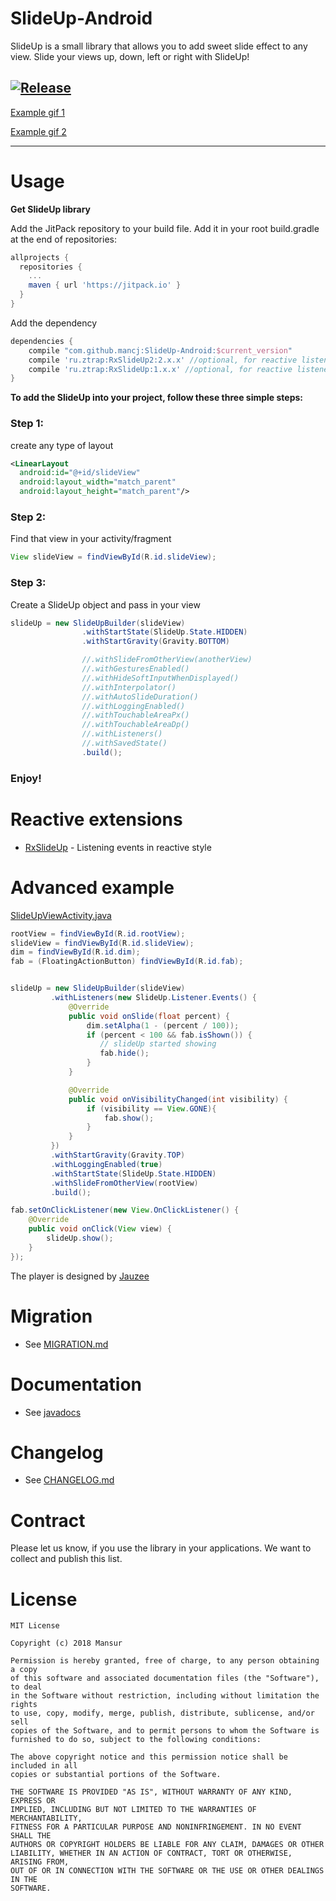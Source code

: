 # SlideUp-Android
SlideUp is a small library that allows you to add sweet slide effect to any view. Slide your views up, down, left or right with SlideUp!

[![Release](https://jitpack.io/v/mancj/SlideUp-Android.svg)](https://jitpack.io/#mancj/SlideUp-Android)
---

[Example gif 1](https://i.imgur.com/7S5qqSy.gifv)

[Example gif 2](https://i.imgur.com/hKWqyl1.gifv)

-----
# Usage
**Get SlideUp library**

Add the JitPack repository to your build file.
Add it in your root build.gradle at the end of repositories:
```groovy
allprojects {
  repositories {
    ...
    maven { url 'https://jitpack.io' }
  }
}
```
Add the dependency
```groovy
dependencies {
    compile "com.github.mancj:SlideUp-Android:$current_version"
    compile 'ru.ztrap:RxSlideUp2:2.x.x' //optional, for reactive listeners based on RxJava-2
    compile 'ru.ztrap:RxSlideUp:1.x.x' //optional, for reactive listeners based on RxJava
}
```

**To add the SlideUp into your project, follow these three simple steps:**

### Step 1:
create any type of layout

```xml
<LinearLayout
  android:id="@+id/slideView"
  android:layout_width="match_parent"
  android:layout_height="match_parent"/>
```

### Step 2:
Find that view in your activity/fragment
```java
View slideView = findViewById(R.id.slideView);
```

### Step 3:
Create a SlideUp object and pass in your view
```java
slideUp = new SlideUpBuilder(slideView)
                .withStartState(SlideUp.State.HIDDEN)
                .withStartGravity(Gravity.BOTTOM)

                //.withSlideFromOtherView(anotherView)
                //.withGesturesEnabled()
                //.withHideSoftInputWhenDisplayed()
                //.withInterpolator()
                //.withAutoSlideDuration()
                //.withLoggingEnabled()
                //.withTouchableAreaPx()
                //.withTouchableAreaDp()
                //.withListeners()
                //.withSavedState()
                .build();
```
### Enjoy!

# Reactive extensions

 - [RxSlideUp](https://github.com/zTrap/RxSlideUp) - Listening events in reactive style

# Advanced example
[SlideUpViewActivity.java](https://github.com/mancj/SlideUp-Android/blob/master/app/src/main/java/com/example/slideup/SlideUpViewActivity.java)
```java
rootView = findViewById(R.id.rootView);
slideView = findViewById(R.id.slideView);
dim = findViewById(R.id.dim);
fab = (FloatingActionButton) findViewById(R.id.fab);


slideUp = new SlideUpBuilder(slideView)
         .withListeners(new SlideUp.Listener.Events() {
             @Override
             public void onSlide(float percent) {
                 dim.setAlpha(1 - (percent / 100));
                 if (percent < 100 && fab.isShown()) {
                    // slideUp started showing
                    fab.hide();
                 }
             }

             @Override
             public void onVisibilityChanged(int visibility) {
                 if (visibility == View.GONE){
                     fab.show();
                 }
             }
         })
         .withStartGravity(Gravity.TOP)
         .withLoggingEnabled(true)
         .withStartState(SlideUp.State.HIDDEN)
         .withSlideFromOtherView(rootView)
         .build();

fab.setOnClickListener(new View.OnClickListener() {
    @Override
    public void onClick(View view) {
        slideUp.show();
    }
});
```
The player is designed by [Jauzee](https://github.com/Jauzee)
 
# Migration
 
 - See [MIGRATION.md](https://github.com/mancj/SlideUp-Android/blob/master/MIGRATION.md)
 
# Documentation
 
 - See [javadocs](https://jitpack.io/com/github/mancj/SlideUp-Android/2.2.7.1/javadoc/)
 
# Changelog

 - See [CHANGELOG.md](https://github.com/mancj/SlideUp-Android/blob/master/CHANGELOG.md)

# Contract

Please let us know, if you use the library in your applications. 
We want to collect and publish this list.

# License

    MIT License

    Copyright (c) 2018 Mansur

    Permission is hereby granted, free of charge, to any person obtaining a copy
    of this software and associated documentation files (the "Software"), to deal
    in the Software without restriction, including without limitation the rights
    to use, copy, modify, merge, publish, distribute, sublicense, and/or sell
    copies of the Software, and to permit persons to whom the Software is
    furnished to do so, subject to the following conditions:

    The above copyright notice and this permission notice shall be included in all
    copies or substantial portions of the Software.

    THE SOFTWARE IS PROVIDED "AS IS", WITHOUT WARRANTY OF ANY KIND, EXPRESS OR
    IMPLIED, INCLUDING BUT NOT LIMITED TO THE WARRANTIES OF MERCHANTABILITY,
    FITNESS FOR A PARTICULAR PURPOSE AND NONINFRINGEMENT. IN NO EVENT SHALL THE
    AUTHORS OR COPYRIGHT HOLDERS BE LIABLE FOR ANY CLAIM, DAMAGES OR OTHER
    LIABILITY, WHETHER IN AN ACTION OF CONTRACT, TORT OR OTHERWISE, ARISING FROM,
    OUT OF OR IN CONNECTION WITH THE SOFTWARE OR THE USE OR OTHER DEALINGS IN THE
    SOFTWARE.
